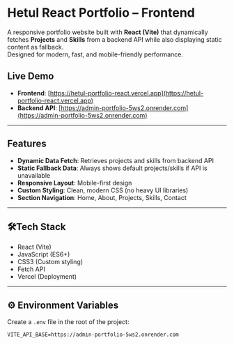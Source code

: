 # Hetul React Portfolio – Frontend

A responsive portfolio website built with **React (Vite)** that dynamically fetches **Projects** and **Skills** from a backend API while also displaying static content as fallback.  
Designed for modern, fast, and mobile-friendly performance.

##  Live Demo

- **Frontend**: [https://hetul-portfolio-react.vercel.app](https://hetul-portfolio-react.vercel.app)  
- **Backend API**: [https://admin-portfolio-5ws2.onrender.com](https://admin-portfolio-5ws2.onrender.com)

---

##  Features

- **Dynamic Data Fetch**: Retrieves projects and skills from backend API
- **Static Fallback Data**: Always shows default projects/skills if API is unavailable
- **Responsive Layout**: Mobile-first design
- **Custom Styling**: Clean, modern CSS (no heavy UI libraries)
- **Section Navigation**: Home, About, Projects, Skills, Contact

---

## 🛠Tech Stack

- React (Vite)
- JavaScript (ES6+)
- CSS3 (Custom styling)
- Fetch API
- Vercel (Deployment)

---

## ⚙ Environment Variables

Create a `.env` file in the root of the project:

```env
VITE_API_BASE=https://admin-portfolio-5ws2.onrender.com
